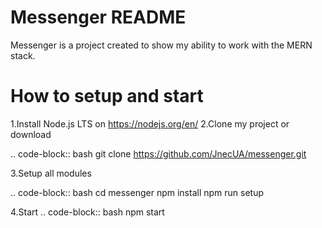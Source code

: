 Messenger README
===============

Messenger  is a project created to show my ability to work with the MERN stack.

How to setup and start
===============
1.Install Node.js LTS on https://nodejs.org/en/
2.Clone my project or download

.. code-block:: bash
    git clone https://github.com/JnecUA/messenger.git

3.Setup all modules

.. code-block:: bash
    cd messenger
    npm install
    npm run setup

4.Start
.. code-block:: bash
    npm start